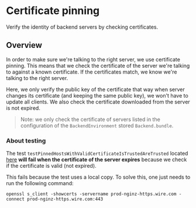 # Certificate pinning

Verify the identity of backend servers by checking certificates.

## Overview

In order to make sure we're talking to the right server, we use certificate pinning. This means that we check the certificate of the server we're talking to against a known certificate. If the certificates match, we know we're talking to the right server.


Here, we only verify the public key of the certificate that way when server changes its certificate (and keeping the same public key), we won't have to update all clients. We also check the certificate downloaded from the server is not expired.

> Note: we only check the certificate of servers listed in the configuration of the ``BackendEnvironment`` stored `Backend.bundle`.


### About testing

The test `testPinnedHostsWithValidCertificateIsTrustedAreTrusted` located [here](https://github.com/wireapp/wire-ios/blob/ed7f01240d44dedb22f5f123d549cca69598002c/wire-ios-transport/Tests/Source/URLSession/ServerCertificateTrustTests.swift#L141) **will fail when the certificate of the server expires** because we check if the certificate is valid (not expired). 

This fails because the test uses a local copy. To solve this, one just needs to run the following command: 

```
openssl s_client -showcerts -servername prod-nginz-https.wire.com -connect prod-nginz-https.wire.com:443
```
